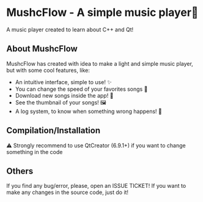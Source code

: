# MushcFlow - A simple music player🎵

A music player created to learn about C++ and Qt!

## About MushcFlow

MushcFlow has created with idea to make a light and simple music player, but with some cool features, like:

- An intuitive interface, simple to use! ✨
- You can change the speed of your favorites songs 🔢 
- Download new songs inside the app! 🔽
- See the thumbnail of your songs! 🖼️
- A log system, to know when something wrong happens! 🚨

## Compilation/Installation

⚠️ Strongly recommend to use QtCreator (6.9.1+) if you want to change something in the code

## Others
If you find any bug/error, please, open an ISSUE TICKET!
If you want to make any changes in the source code, just do it!
